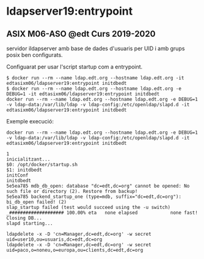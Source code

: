 # ldapserver19:entrypoint
## ASIX M06-ASO @edt Curs 2019-2020

servidor ildapserver amb base de dades d'usuaris per UID
i amb grups posix ben configurats.

Configuarat per usar l'script startup com a entrypoint.

```
$ docker run --rm --name ldap.edt.org --hostname ldap.edt.org -it edtasixm06/ldapserver19:entrypoint initdbedt
$ docker run --rm --name ldap.edt.org --hostname ldap.edt.org -e DEBUG=1 -it edtasixm06/ldapserver19:entrypoint initdbedt
docker run --rm --name ldap.edt.org --hostname ldap.edt.org -e DEBUG=1 -v ldap-data:/var/lib/ldap -v ldap-config:/etc/openldap/slapd.d -it edtasixm06/ldapserver19:entrypoint initdbedt

```

Exemple execució:
```
docker run --rm --name ldap.edt.org --hostname ldap.edt.org -e DEBUG=1 -v ldap-data:/var/lib/ldap -v ldap-config:/etc/openldap/slapd.d -it edtasixm06/ldapserver19:entrypoint initdbedt

1
inicialitzant...
$0: /opt/docker/startup.sh
$1: initdbedt
initConf
initdbedt
5e5ea785 mdb_db_open: database "dc=edt,dc=org" cannot be opened: No such file or directory (2). Restore from backup!
5e5ea785 backend_startup_one (type=mdb, suffix="dc=edt,dc=org"): bi_db_open failed! (2)
slap_startup failed (test would succeed using the -u switch)
_#################### 100.00% eta   none elapsed            none fast!         
Closing DB...
slapd starting...

```

```
ldapdelete -x -D 'cn=Manager,dc=edt,dc=org' -w secret uid=user10,ou=usuaris,dc=edt,dc=org
ldapdelete -x -D 'cn=Manager,dc=edt,dc=org' -w secret uid=paco,o=noneu,o=europa,ou=clients,dc=edt,dc=org
```





